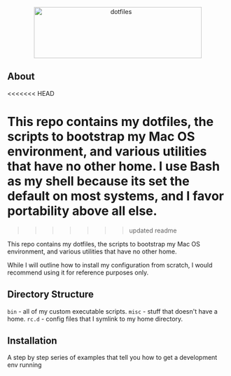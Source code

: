 <p align="center">
  <img src="https://s3.amazonaws.com/nf-assets/logo.svg" alt="dotfiles" width="383" height="117">
</p>

## About
<<<<<<< HEAD

This repo contains my dotfiles, the scripts to bootstrap my Mac OS environment, and various utilities that have no other home. I use Bash as my shell because its set the default on most systems, and I favor portability above all else.
=======
>>>>>>> updated readme

This repo contains my dotfiles, the scripts to bootstrap my Mac OS environment, and various utilities that have no other home.

While I will outline how to install my configuration from scratch, I would recommend using it for reference purposes only.

## Directory Structure

``bin`` - all of my custom executable scripts.
``misc`` - stuff that doesn't have a home.
``rc.d`` - config files that I symlink to my home directory.

## Installation

A step by step series of examples that tell you how to get a development env running
